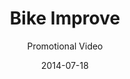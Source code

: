 ---
title: Bike Improve
subtitle: Promotional Video
category: video-production
permalink: bike-improve/

image: bike-improve

description: NEED description

layout: default
date: 2014-07-18
---